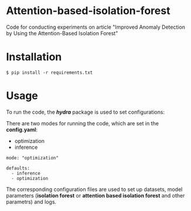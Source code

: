 # Attention-based-isolation-forest
Code for conducting experiments on article "Improved Anomaly Detection by Using the Attention-Based Isolation Forest"

# Installation 
```
$ pip install -r requirements.txt
```

# Usage
To run the code, the ***hydra*** package is used to set configurations: 

There are two modes for running the code, which are set in the **config.yaml**:
* optimization
* inference 

```
mode: "optimization"

defaults:
  - inference
  - optimization
```

The corresponding configuration files are used to set up datasets, model parameters (**isolation forest** or **attention based isolation forest** and other parametrs) and logs.